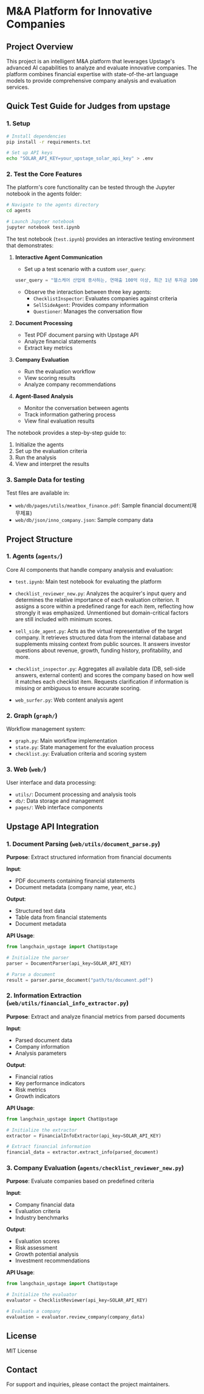 # M&A Platform for Innovative Companies

## Project Overview
This project is an intelligent M&A platform that leverages Upstage's advanced AI capabilities to analyze and evaluate innovative companies. The platform combines financial expertise with state-of-the-art language models to provide comprehensive company analysis and evaluation services.

## Quick Test Guide for Judges from upstage

### 1. Setup
```bash
# Install dependencies
pip install -r requirements.txt

# Set up API keys
echo "SOLAR_API_KEY=your_upstage_solar_api_key" > .env
```

### 2. Test the Core Features
The platform's core functionality can be tested through the Jupyter notebook in the agents folder:

```bash
# Navigate to the agents directory
cd agents

# Launch Jupyter notebook
jupyter notebook test.ipynb
```

The test notebook (`test.ipynb`) provides an interactive testing environment that demonstrates:

1. **Interactive Agent Communication**
   - Set up a test scenario with a custom `user_query`:
   ```python
   user_query = "헬스케어 산업에 종사하는, 연매출 100억 이상, 최근 1년 투자금 100억 이상, 작년 성장률 25% 이상, 영업이익률 10% 이상인 기업을 찾고 있습니다."
   ```
   - Observe the interaction between three key agents:
     - `ChecklistInspector`: Evaluates companies against criteria
     - `SellSideAgent`: Provides company information
     - `Questioner`: Manages the conversation flow

2. **Document Processing**
   - Test PDF document parsing with Upstage API
   - Analyze financial statements
   - Extract key metrics

3. **Company Evaluation**
   - Run the evaluation workflow
   - View scoring results
   - Analyze company recommendations

4. **Agent-Based Analysis**
   - Monitor the conversation between agents
   - Track information gathering process
   - View final evaluation results

The notebook provides a step-by-step guide to:
1. Initialize the agents
2. Set up the evaluation criteria
3. Run the analysis
4. View and interpret the results

### 3. Sample Data for testing
Test files are available in:
- `web/db/pages/utils/meatbox_finance.pdf`: Sample financial document(재무제표)
- `web/db/json/inno_company.json`: Sample company data

## Project Structure

### 1. Agents (`agents/`)
Core AI components that handle company analysis and evaluation:
- `test.ipynb`: Main test notebook for evaluating the platform
- `checklist_reviewer_new.py`: Analyzes the acquirer's input query and determines the relative importance of each evaluation criterion.
It assigns a score within a predefined range for each item, reflecting how strongly it was emphasized.
Unmentioned but domain-critical factors are still included with minimum scores.

- `sell_side_agent.py`: Acts as the virtual representative of the target company.
It retrieves structured data from the internal database and supplements missing context from public sources.
It answers investor questions about revenue, growth, funding history, profitability, and more.

- `checklist_inspector.py`: Aggregates all available data (DB, sell-side answers, external content) and scores the company
based on how well it matches each checklist item.
Requests clarification if information is missing or ambiguous to ensure accurate scoring.

- `web_surfer.py`: Web content analysis agent

### 2. Graph (`graph/`)
Workflow management system:
- `graph.py`: Main workflow implementation
- `state.py`: State management for the evaluation process
- `checklist.py`: Evaluation criteria and scoring system

### 3. Web (`web/`)
User interface and data processing:
- `utils/`: Document processing and analysis tools
- `db/`: Data storage and management
- `pages/`: Web interface components

## Upstage API Integration

### 1. Document Parsing (`web/utils/document_parse.py`)
**Purpose**: Extract structured information from financial documents

**Input**:
- PDF documents containing financial statements
- Document metadata (company name, year, etc.)

**Output**:
- Structured text data
- Table data from financial statements
- Document metadata

**API Usage**:
```python
from langchain_upstage import ChatUpstage

# Initialize the parser
parser = DocumentParser(api_key=SOLAR_API_KEY)

# Parse a document
result = parser.parse_document("path/to/document.pdf")
```

### 2. Information Extraction (`web/utils/financial_info_extractor.py`)
**Purpose**: Extract and analyze financial metrics from parsed documents

**Input**:
- Parsed document data
- Company information
- Analysis parameters

**Output**:
- Financial ratios
- Key performance indicators
- Risk metrics
- Growth indicators

**API Usage**:
```python
from langchain_upstage import ChatUpstage

# Initialize the extractor
extractor = FinancialInfoExtractor(api_key=SOLAR_API_KEY)

# Extract financial information
financial_data = extractor.extract_info(parsed_document)
```

### 3. Company Evaluation (`agents/checklist_reviewer_new.py`)
**Purpose**: Evaluate companies based on predefined criteria

**Input**:
- Company financial data
- Evaluation criteria
- Industry benchmarks

**Output**:
- Evaluation scores
- Risk assessment
- Growth potential analysis
- Investment recommendations

**API Usage**:
```python
from langchain_upstage import ChatUpstage

# Initialize the evaluator
evaluator = ChecklistReviewer(api_key=SOLAR_API_KEY)

# Evaluate a company
evaluation = evaluator.review_company(company_data)
```

## License
MIT License

## Contact
For support and inquiries, please contact the project maintainers.

